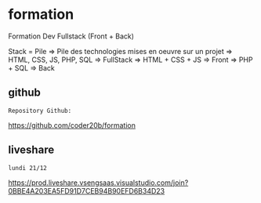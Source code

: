 # formation

Formation Dev Fullstack (Front + Back)

Stack = Pile
=> Pile des technologies mises en oeuvre sur un projet
=> HTML, CSS, JS, PHP, SQL  => FullStack
=> HTML + CSS + JS          => Front
=> PHP + SQL                => Back

## github

    Repository Github:

https://github.com/coder20b/formation

## liveshare

    lundi 21/12

https://prod.liveshare.vsengsaas.visualstudio.com/join?0BBE4A203EA5FD91D7CEB94B90EFD6B34D23
